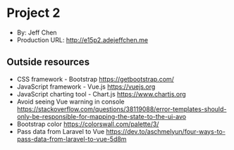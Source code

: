 # Project 2
+ By: Jeff Chen
+ Production URL: <http://e15p2.adejeffchen.me>

## Outside resources
+ CSS framework - Bootstrap <https://getbootstrap.com/>
+ JavaScript framework - Vue.js <https://vuejs.org>
+ JavaScript charting tool - Chart.js <https://www.chartjs.org>
+ Avoid seeing Vue warning in console <https://stackoverflow.com/questions/38119088/error-templates-should-only-be-responsible-for-mapping-the-state-to-the-ui-avo>
+ Bootstrap color <https://colorswall.com/palette/3/>
+ Pass data from Laravel to Vue <https://dev.to/aschmelyun/four-ways-to-pass-data-from-laravel-to-vue-5d8m>